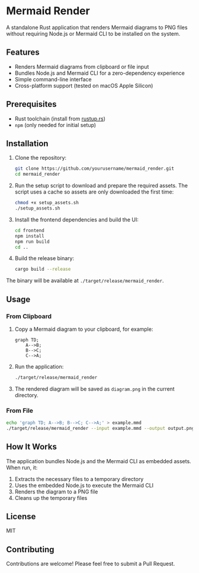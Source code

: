 # Mermaid Render

A standalone Rust application that renders Mermaid diagrams to PNG files without requiring Node.js or Mermaid CLI to be installed on the system.

## Features

- Renders Mermaid diagrams from clipboard or file input
- Bundles Node.js and Mermaid CLI for a zero-dependency experience
- Simple command-line interface
- Cross-platform support (tested on macOS Apple Silicon)

## Prerequisites

- Rust toolchain (install from [rustup.rs](https://rustup.rs/))
- `npm` (only needed for initial setup)

## Installation

1. Clone the repository:
   ```bash
   git clone https://github.com/yourusername/mermaid_render.git
   cd mermaid_render
   ```

2. Run the setup script to download and prepare the required assets. The script
   uses a cache so assets are only downloaded the first time:
   ```bash
   chmod +x setup_assets.sh
   ./setup_assets.sh
   ```

3. Install the frontend dependencies and build the UI:
   ```bash
   cd frontend
   npm install
   npm run build
   cd ..
   ```
4. Build the release binary:
   ```bash
   cargo build --release
   ```

The binary will be available at `./target/release/mermaid_render`.

## Usage

### From Clipboard
1. Copy a Mermaid diagram to your clipboard, for example:
   ```mermaid
   graph TD;
       A-->B;
       B-->C;
       C-->A;
   ```

2. Run the application:
   ```bash
   ./target/release/mermaid_render
   ```

3. The rendered diagram will be saved as `diagram.png` in the current directory.

### From File
```bash
echo 'graph TD; A-->B; B-->C; C-->A;' > example.mmd
./target/release/mermaid_render --input example.mmd --output output.png
```

## How It Works

The application bundles Node.js and the Mermaid CLI as embedded assets. When run, it:

1. Extracts the necessary files to a temporary directory
2. Uses the embedded Node.js to execute the Mermaid CLI
3. Renders the diagram to a PNG file
4. Cleans up the temporary files

## License

MIT

## Contributing

Contributions are welcome! Please feel free to submit a Pull Request.
